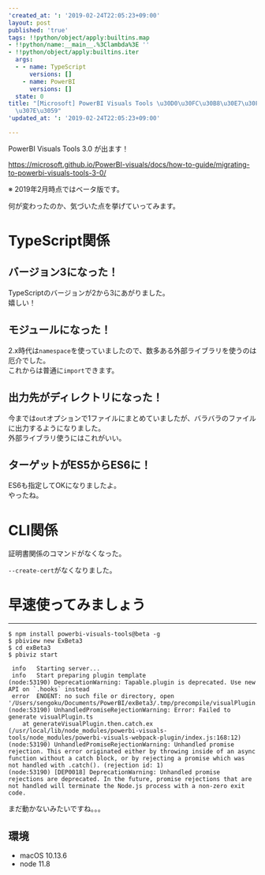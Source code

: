 ```yaml
---
'created_at: ': '2019-02-24T22:05:23+09:00'
layout: post
published: 'true'
tags: !!python/object/apply:builtins.map
- !!python/name:__main__.%3Clambda%3E ''
- !!python/object/apply:builtins.iter
  args:
  - - name: TypeScript
      versions: []
    - name: PowerBI
      versions: []
  state: 0
title: "[Microsoft] PowerBI Visuals Tools \u30D0\u30FC\u30B8\u30E7\u30F33\u304C\u51FA\
  \u307E\u3059"
'updated_at: ': '2019-02-24T22:05:23+09:00'

---
```

PowerBI Visuals Tools 3.0 が出ます！  
  
https://microsoft.github.io/PowerBI-visuals/docs/how-to-guide/migrating-to-powerbi-visuals-tools-3-0/  
  
※ 2019年2月時点ではベータ版です。  
  
  
何が変わったのか、気づいた点を挙げていってみます。  
  
# TypeScript関係  
  
## バージョン3になった！  
  
TypeScriptのバージョンが2から3にあがりました。  
嬉しい！  
  
  
## モジュールになった！  
  
2.x時代は`namespace`を使っていましたので、数多ある外部ライブラリを使うのは厄介でした。  
これからは普通に`import`できます。  
  
  
  
## 出力先がディレクトリになった！  
  
今までは`out`オプションで1ファイルにまとめていましたが、バラバラのファイルに出力するようになりました。  
外部ライブラリ使うにはこれがいい。  
  
## ターゲットがES5からES6に！  
  
ES6も指定してOKになりましたよ。  
やったね。  
  
   
# CLI関係  
  
証明書関係のコマンドがなくなった。  
  
`--create-cert`がなくなりました。  
  
  
# 早速使ってみましょう  
  
****  
```console:
$ npm install powerbi-visuals-tools@beta -g
$ pbiview new ExBeta3
$ cd exBeta3
$ pbiviz start

 info   Starting server...
 info   Start preparing plugin template
(node:53190) DeprecationWarning: Tapable.plugin is deprecated. Use new API on `.hooks` instead
 error  ENOENT: no such file or directory, open '/Users/sengoku/Documents/PowerBI/exBeta3/.tmp/precompile/visualPlugin.ts'
(node:53190) UnhandledPromiseRejectionWarning: Error: Failed to generate visualPlugin.ts
    at generateVisualPlugin.then.catch.ex (/usr/local/lib/node_modules/powerbi-visuals-tools/node_modules/powerbi-visuals-webpack-plugin/index.js:168:12)
(node:53190) UnhandledPromiseRejectionWarning: Unhandled promise rejection. This error originated either by throwing inside of an async function without a catch block, or by rejecting a promise which was not handled with .catch(). (rejection id: 1)
(node:53190) [DEP0018] DeprecationWarning: Unhandled promise rejections are deprecated. In the future, promise rejections that are not handled will terminate the Node.js process with a non-zero exit code.
```  
  
まだ動かないみたいですね。。。  
  
## 環境  
  
- macOS 10.13.6  
- node 11.8  
  
  
